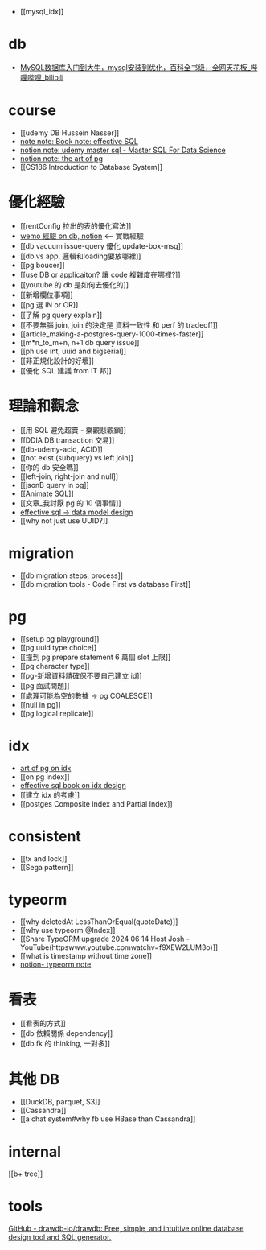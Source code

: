 

- [[mysql_idx]]


#  db
-  [MySQL数据库入门到大牛，mysql安装到优化，百科全书级，全网天花板\_哔哩哔哩\_bilibili](https://www.bilibili.com/video/BV1iq4y1u7vj/?spm_id_from=333.788.comment.all.click&vd_source=c1191139db7aee736d31e75ebc6029d0)




# course
- [[udemy DB Hussein Nasser]]
- [note note: Book note: effective SQL](https://www.notion.so/nture4388/Book-note-effective-SQL-728a876931d24d1989b304b62eb44eb3?pvs=4)
- [notion note: udemy master sql - Master SQL For Data Science](https://www.notion.so/nture4388/udemy-master-sql-Master-SQL-For-Data-Science-963ce295b5f64cd0baf610d374b511d0?pvs=4)
- [notion note: the art of pg](https://www.notion.so/nture4388/the-art-of-pg-c91473b2896c47c0be85c4ad6460a972?pvs=4)
- [[CS186 Introduction to Database System]]




# 優化經驗
- [[rentConfig 拉出的表的優化寫法]]
- [wemo 經驗 on db, notion](https://www.notion.so/nture4388/WeMo-on-db-9f130a95ee2546029896f4cf35dc02d0?pvs=4)  <-- 實戰經驗
- [[db vacuum issue-query 優化 update-box-msg]]
- [[db vs app, 邏輯和loading要放哪裡]]
- [[pg boucer]]
- [[use DB or applicaiton? 讓 code 複雜度在哪裡?]]
- [[youtube  的 db 是如何去優化的]]
- [[新增欄位事項]]
- [[pg 選 IN or OR]]
- [[了解 pg query explain]]
- [[不要無腦 join, join 的決定是 資料一致性 和 perf 的 tradeoff]]
- [[article_making-a-postgres-query-1000-times-faster]]
- [[m*n_to_m+n, n+1 db query issue]]
- [[ph use int, uuid and bigserial]]
- [[非正規化設計的好壞]]
- [[優化 SQL 建議 from IT 邦]]





# 理論和觀念
- [[用 SQL 避免超賣 - 樂觀悲觀鎖]]
- [[DDIA DB transaction 交易]]
- [[db-udemy-acid, ACID]]
- [[not exist (subquery) vs left join]]
-  [[你的 db 安全嗎]]
- [[left-join, right-join and null]]
- [[jsonB query in pg]]
- [[Animate SQL]]
- [[文章_我討厭 pg 的 10 個事情]]
- [effective sql -> data model design](https://www.notion.so/nture4388/data-model-design-3252b8df56e34f2490f2104054873ff6?pvs=4)
- [[why not just use UUID?]]


# migration
- [[db migration steps, process]]
- [[db migration tools - Code First vs database First]]



# pg
- [[setup pg playground]]
- [[pg uuid type choice]]
- [[撞到 pg prepare statement 6 萬個 slot 上限]]
- [[pg character type]]
- [[pg-新增資料請確保不要自己建立 id]]
- [[pg 面試問題]]
- [[處理可能為空的數據 -> pg COALESCE]]
- [[null in pg]]
- [[pg logical replicate]]

# idx
- [art of pg on idx](https://www.notion.so/nture4388/idx-stgy-d766788ee6c44e3284a6e7d7a1be2500?pvs=4)
- [[on pg index]]
- [effective sql book on idx design](https://www.notion.so/nture4388/index-design-3c9f294e31154f658f3f0553886947a7?pvs=4)
- [[建立 idx 的考慮]]
- [[postges Composite Index and Partial Index]]

# consistent
- [[tx and lock]]
- [[Sega pattern]]


# typeorm
- [[why deletedAt LessThanOrEqual(quoteDate)]]
- [[why use typeorm @Index]]
- [[Share TypeORM upgrade 2024 06 14 Host Josh - YouTube(httpswww.youtube.comwatchv=f9XEW2LUM3o)]]
- [[what is timestamp without time zone]]
- [notion- typeorm note](https://www.notion.so/nture4388/node-js-typeorm-59c87c574705459399050816df378e84?pvs=4)

# 看表
- [[看表的方式]]
- [[db 依賴關係 dependency]]
- [[db fk 的 thinking, 一對多]]


# 其他 DB
- [[DuckDB, parquet, S3]]
- [[Cassandra]]
- [[a chat system#why fb use HBase than Cassandra]]



# internal
[[b+ tree]]

# tools
[GitHub - drawdb-io/drawdb: Free, simple, and intuitive online database design tool and SQL generator.](https://github.com/drawdb-io/drawdb)


